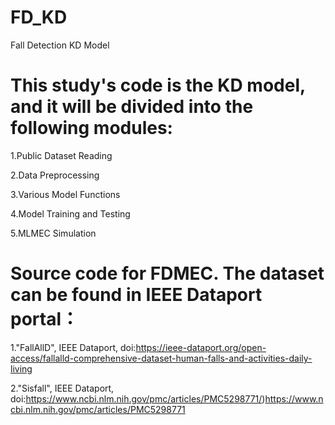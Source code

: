 # FD_KD
Fall Detection KD Model
#  This study's code is the KD model, and it will be divided into the following modules:

  1.Public Dataset Reading

  2.Data Preprocessing

  3.Various Model Functions

  4.Model Training and Testing

  5.MLMEC Simulation


#  Source code for FDMEC. The dataset can be found in IEEE Dataport portal：

  1."FallAllD", IEEE Dataport, doi:https://ieee-dataport.org/open-access/fallalld-comprehensive-dataset-human-falls-and-activities-daily-living
  
  2."Sisfall", IEEE Dataport, doi:https://www.ncbi.nlm.nih.gov/pmc/articles/PMC5298771/)https://www.ncbi.nlm.nih.gov/pmc/articles/PMC5298771
